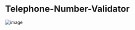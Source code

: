 # Telephone-Number-Validator
![image](https://github.com/user-attachments/assets/438de601-bb00-4991-8b59-3e184315d4bf)
